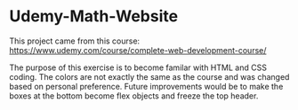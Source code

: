 # Udemy-Math-Website
This project came from this course: https://www.udemy.com/course/complete-web-development-course/

The purpose of this exercise is to become familar with HTML and CSS coding. The colors are not exactly the same as the course and was changed based on
personal preference. Future improvements would be to make the boxes at the bottom become flex objects and freeze the top header.
